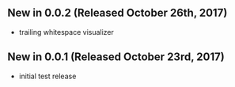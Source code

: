 ## New in 0.0.2 (Released October 26th, 2017)
* trailing whitespace visualizer

## New in 0.0.1 (Released October 23rd, 2017)
* initial test release